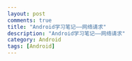 ```yaml
---
layout: post
comments: true
title: "Android学习笔记——网络请求"
description: "Android学习笔记——网络请求"
category: Android
tags: [Android]
---
```



<!--more-->

